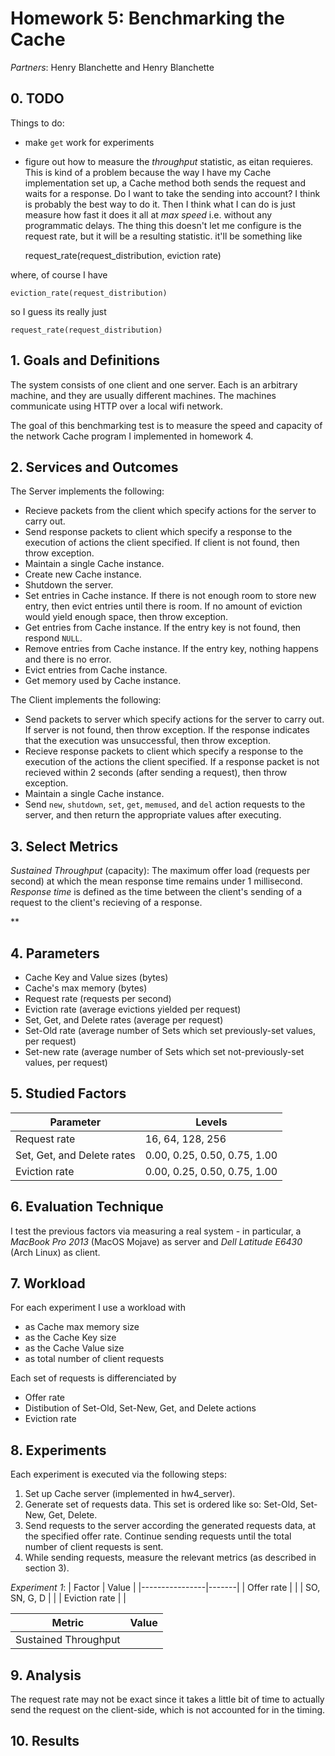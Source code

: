 # Homework 5: Benchmarking the Cache

_Partners_: Henry Blanchette and Henry Blanchette
<!-- _Date_: TODO -->

## 0. TODO

Things to do:
- make `get` work for experiments
- figure out how to measure the _throughput_ statistic, as eitan requieres. This is kind of a problem because the way I have my Cache implementation set up, a Cache method both sends the request and waits for a response. Do I want to take the sending into account? I think is probably the best way to do it. Then I think what I can do is just measure how fast it does it all at _max speed_ i.e. without any programmatic delays. The thing this doesn't let me configure is the request rate, but it will be a resulting statistic. it'll be something like

	request_rate(request_distribution, eviction rate)

where, of course I have

	eviction_rate(request_distribution)

so I guess its really just

	request_rate(request_distribution)


## 1. Goals and Definitions

The system consists of one client and one server. Each is an arbitrary machine, and they are usually different machines. The machines communicate using HTTP over a local wifi network.

The goal of this benchmarking test is to measure the speed and capacity of the network Cache program I implemented in homework 4.


## 2. Services and Outcomes

The Server implements the following:
- Recieve packets from the client which specify actions for the server to carry out.
- Send response packets to client which specify a response to the execution of actions the client specified. If client is not found, then throw exception.
- Maintain a single Cache instance.
- Create new Cache instance.
- Shutdown the server.
- Set entries in Cache instance. If there is not enough room to store new entry, then evict entries until there is room. If no amount of eviction would yield enough space, then throw exception.
- Get entries from Cache instance. If the entry key is not found, then respond `NULL`.
- Remove entries from Cache instance. If the entry key, nothing happens and there is no error.
- Evict entries from Cache instance. 
- Get memory used by Cache instance.

The Client implements the following:
- Send packets to server which specify actions for the server to carry out. If server is not found, then throw exception. If the response indicates that the execution was unsuccessful, then throw exception.
- Recieve response packets to client which specify a response to the execution of the actions the client specified. If a response packet is not recieved within 2 seconds (after sending a request), then throw exception.
- Maintain a single Cache instance.
- Send `new`, `shutdown`, `set`, `get`, `memused`, and `del` action requests to the server, and then return the appropriate values after executing.

## 3. Select Metrics

<!-- You may choose and justify any metric you like, but you must at least include the following metric: sustained throughput, defined as the maximum offered load (in requests per second) at which the mean response time remains under 1 millisecond. For reference and inspiration, check out this paper, especially section V. -->
<!-- Tip: This metric measures the capacity of a system. Ensure that the system whose capacity your actually measuring (the bottleneck) is your cache, not the network or the client host. I suggest you consider running the benchmarking client on a different host on the same physical network, and verify both are unloaded prior to measuring performance. -->

*Sustained Throughput* (capacity): The maximum offer load (requests per second) at which the mean response time remains under 1 millisecond. _Response time_ is defined as the time between the client's sending of a request to the client's recieving of a response.

<!-- TODO: other metrics -->
**


## 4. Parameters

- Cache Key and Value sizes (bytes)
- Cache's max memory (bytes)
- Request rate (requests per second)
- Eviction rate (average evictions yielded per request)
- Set, Get, and Delete rates (average per request)
- Set-Old rate (average number of Sets which set previously-set values, per request)
- Set-new rate (average number of Sets which set not-previously-set values, per request)


## 5. Studied Factors

<!-- TODO: Do tests to see if these numbers are reasonable -->
<!-- TODO: see if altering the request rate actually has any effect
			or if I can even measure it meaningfully at all -->

| Parameter                  | Levels                       |
|----------------------------|------------------------------|
| Request rate               | 16, 64, 128, 256             |
| Set, Get, and Delete rates | 0.00, 0.25, 0.50, 0.75, 1.00 |
| Eviction rate              | 0.00, 0.25, 0.50, 0.75, 1.00 |

## 6. Evaluation Technique

I test the previous factors via measuring a real system - in particular, a _MacBook Pro 2013_ (MacOS Mojave) as server and _Dell Latitude E6430_ (Arch Linux) as client.

## 7. Workload

<!-- Your goal is to try to represent the ETC workload from the memcache workload analysis paper. You may choose and justify any distributions you like for parameters such as request rate, read/write ratio, key size, value size, etc. Choosing too-simple distributions, such as uniform, will likely not be representative enough. On the other hand, there is no need to reproduce the precise distributions reported in the paper (such as GEV), which is complicated and over-fitting. But to the extent you do want to improve your distributions, you can find inspiration in this project. -->

For each experiment I use a workload with
- <!-- TODO: 512 --> as Cache max memory size
- <!-- TODO: defined in Cache --> as the Cache Key size
- <!-- TODO: 2 --> as the Cache Value size
- <!-- TODO: 1024 --> as total number of client requests

Each set of requests is differenciated by
- Offer rate
- Distibution of Set-Old, Set-New, Get, and Delete actions
- Eviction rate


## 8. Experiments

Each experiment is executed via the following steps:
1. Set up Cache server (implemented in hw4_server).
2. Generate set of requests data. This set is ordered like so: Set-Old, Set-New, Get, Delete.
3. Send requests to the server according the generated requests data, at the specified offer rate. Continue sending requests until the total number of client requests is sent.
4. While sending requests, measure the relevant metrics (as described  in section 3).


*Experiment 1*:
| Factor         | Value |
|----------------|-------|
| Offer rate     | <!-- TODO --> |
| SO, SN, G, D   | <!-- [TODO] --> |
| Eviction rate  | <!-- TODO --> |

| Metric | Value |
|--------|-------|
| Sustained Throughput | |

## 9. Analysis

<!-- can i work this out to not be a problem? -->
The request rate may not be exact since it takes a little bit of time to actually send the request on the client-side, which is not accounted for in the timing.

## 10. Results